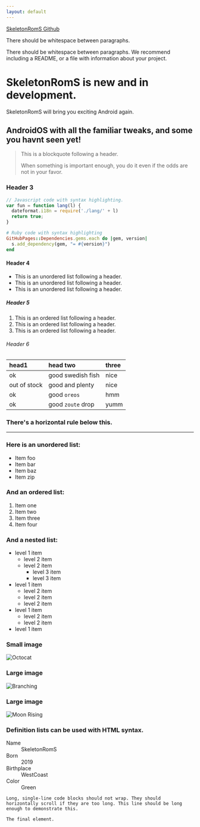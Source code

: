 ```yaml
---
layout: default
---
```




[SkeletonRomS Github](https://github.com/ExoSkeleton-Mayhem?tab=repositories)

There should be whitespace between paragraphs.

There should be whitespace between paragraphs. We recommend including a README, or a file with information about your project.

# SkeletonRomS is new and in development.

SkeletonRomS will bring you exciting Android again.

## AndroidOS with all the familiar tweaks, and some you havnt seen yet!

> This is a blockquote following a header.
>
> When something is important enough, you do it even if the odds are not in your favor.

### Header 3

```js
// Javascript code with syntax highlighting.
var fun = function lang(l) {
  dateformat.i18n = require('./lang/' + l)
  return true;
}
```

```ruby
# Ruby code with syntax highlighting
GitHubPages::Dependencies.gems.each do |gem, version|
  s.add_dependency(gem, "= #{version}")
end
```

#### Header 4

*   This is an unordered list following a header.
*   This is an unordered list following a header.
*   This is an unordered list following a header.

##### Header 5

1.  This is an ordered list following a header.
2.  This is an ordered list following a header.
3.  This is an ordered list following a header.

###### Header 6

| head1        | head two          | three |
|:-------------|:------------------|:------|
| ok           | good swedish fish | nice  |
| out of stock | good and plenty   | nice  |
| ok           | good `oreos`      | hmm   |
| ok           | good `zoute` drop | yumm  |

### There's a horizontal rule below this.

* * *

### Here is an unordered list:

*   Item foo
*   Item bar
*   Item baz
*   Item zip

### And an ordered list:

1.  Item one
1.  Item two
1.  Item three
1.  Item four

### And a nested list:

- level 1 item
  - level 2 item
  - level 2 item
    - level 3 item
    - level 3 item
- level 1 item
  - level 2 item
  - level 2 item
  - level 2 item
- level 1 item
  - level 2 item
  - level 2 item
- level 1 item

### Small image

![Octocat](https://github.githubassets.com/images/icons/emoji/octocat.png)

### Large image

![Branching](https://static.independent.co.uk/s3fs-public/thumbnails/image/2019/10/31/16/gettyimages-1054491458.jpg?w968h681)

### Large image

![Moon Rising](http://www.thekarmanbar.com/wp-content/uploads/2019/05/66583570_2342384485849645_1963872043749343232_o-1320x1709.jpg)


### Definition lists can be used with HTML syntax.

<dl>
<dt>Name</dt>
<dd>SkeletonRomS</dd>
<dt>Born</dt>
<dd>2019</dd>
<dt>Birthplace</dt>
<dd>WestCoast</dd>
<dt>Color</dt>
<dd>Green</dd>
</dl>

```
Long, single-line code blocks should not wrap. They should horizontally scroll if they are too long. This line should be long enough to demonstrate this.
```

```
The final element.
```
